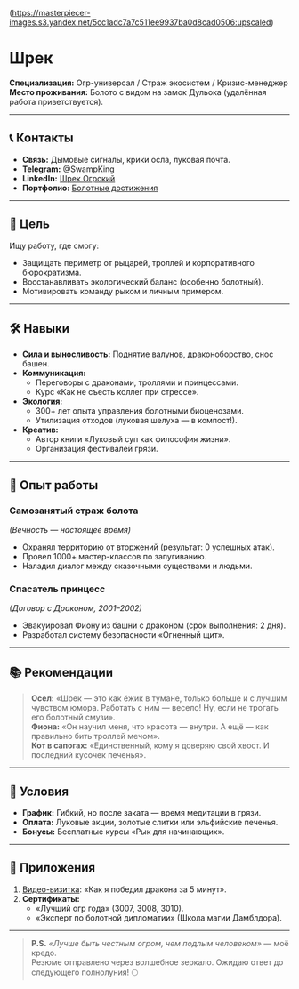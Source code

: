 (https://masterpiecer-images.s3.yandex.net/5cc1adc7a7c511ee9937ba0d8cad0506:upscaled)

# Шрек  
**Специализация:** Огр-универсал / Страж экосистем / Кризис-менеджер  
**Место проживания:** Болото с видом на замок Дульока (удалённая работа приветствуется).  

---

## 📞 Контакты  
- **Связь:** Дымовые сигналы, крики осла, луковая почта.  
- **Telegram:** @SwampKing  
- **LinkedIn:** [Шрек Огрский](https://www.linkedin.com/in/shrek-the-ogre)  
- **Портфолио:** [Болотные достижения](https://github.com/ShrekSwampMaster)  

---

## 🎯 Цель  
Ищу работу, где смогу:  
- Защищать периметр от рыцарей, троллей и корпоративного бюрократизма.  
- Восстанавливать экологический баланс (особенно болотный).  
- Мотивировать команду рыком и личным примером.  

---

## 🛠️ Навыки  
- **Сила и выносливость:** Поднятие валунов, драконоборство, снос башен.  
- **Коммуникация:**  
  - Переговоры с драконами, троллями и принцессами.  
  - Курс «Как не съесть коллег при стрессе».  
- **Экология:**  
  - 300+ лет опыта управления болотными биоценозами.  
  - Утилизация отходов (луковая шелуха — в компост!).  
- **Креатив:**  
  - Автор книги «Луковый суп как философия жизни».  
  - Организация фестивалей грязи.  

---

## 💼 Опыт работы  
### **Самозанятый страж болота**  
*(Вечность — настоящее время)*  
- Охранял территорию от вторжений (результат: 0 успешных атак).  
- Провел 1000+ мастер-классов по запугиванию.  
- Наладил диалог между сказочными существами и людьми.  

### **Спасатель принцесс**  
*(Договор с Драконом, 2001–2002)*  
- Эвакуировал Фиону из башни с драконом (срок выполнения: 2 дня).  
- Разработал систему безопасности «Огненный щит».  

---

## 📚 Рекомендации  
> **Осел:** «Шрек — это как ёжик в тумане, только больше и с лучшим чувством юмора. Работать с ним — весело! Ну, если не трогать его болотный смузи».  
> **Фиона:** «Он научил меня, что красота — внутри. А ещё — как правильно бить троллей мечом».  
> **Кот в сапогах:** «Единственный, кому я доверяю свой хвост. И последний кусочек печенья».  

---

## 📌 Условия  
- **График:** Гибкий, но после заката — время медитации в грязи.  
- **Оплата:** Луковые акции, золотые слитки или эльфийские печенья.  
- **Бонусы:** Бесплатные курсы «Рык для начинающих».  

---

## 🎨 Приложения  
1. [Видео-визитка](https://youtu.be/shrek-official): «Как я победил дракона за 5 минут».  
2. **Сертификаты:**  
   - «Лучший огр года» (3007, 3008, 3010).  
   - «Эксперт по болотной дипломатии» (Школа магии Дамблдора).  

---

> **P.S.** *«Лучше быть честным огром, чем подлым человеком»* — моё кредо.  
> Резюме отправлено через волшебное зеркало. Ожидаю ответ до следующего полнолуния! 🌕